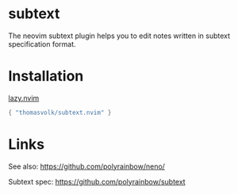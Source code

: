 # subtext

The neovim subtext plugin helps you to edit notes written in subtext specification format.

# Installation

[lazy.nvim](https://github.com/folke/lazy.nvim)
```lua
{ "thomasvolk/subtext.nvim" }
```

# Links

See also: https://github.com/polyrainbow/neno/

Subtext spec: https://github.com/polyrainbow/subtext

